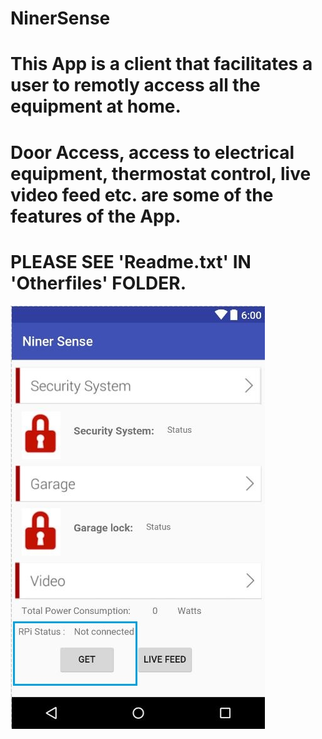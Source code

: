 # NinerSense
# This App is a client that facilitates a user to remotly access all the equipment at home.
# Door Access, access to electrical equipment, thermostat control, live video feed etc. are some of the features of the App.
# PLEASE SEE 'Readme.txt' IN 'Otherfiles' FOLDER.

![NinerSense](https://github.com/chennur93/NinerSense/blob/4ab3e7f3fc16769cc539ccf8126e7d2b0ef47823/OtherFiles/In%20App%20Nmap.JPG)
